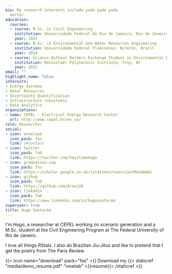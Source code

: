 ```yaml
---
bio: My research interests include yada yada yada
  matter.
education:
  courses:
  - course: M.Sc. in Civil Engineering
    institution: Universidade Federal do Rio de Janeiro, Rio de Janeiro, Brazil
    year: 2021
  - course: B.Sc. in Environmental and Water Resources Engineering
    institution: Universidade Federal Fluminense, Niterói, Brazil
    year: 2014
  - course: Science Without Borders Exchange Student in Environmental Engineering
    institution: Rensselaer Polytechnic Institute, Troy, NY
    year: 2012
email: ""
highlight_name: false
interests:
- Energy Systems
- Water Resources
- Uncertainty Quantification
- Infrastructure robustness 
- Data Analytics
organizations:
- name: CEPEL - Electrical Energy Research Center
  url: http://www.cepel.br/en_us/
role: Researcher
social:
- icon: envelope
  icon_pack: fas
  link: /#contact
- icon: twitter
  icon_pack: fab
  link: https://twitter.com/heyitsmehugo
- icon: graduation-cap
  icon_pack: fas
  link: https://scholar.google.co.uk/citations?user=sIwtMXoAAAAJ
- icon: github
  icon_pack: fab
  link: https://github.com/AraujoH
- icon: linkedin
  icon_pack: fab
  link: https://www.linkedin.com/in/hugosantarem
superuser: true
title: Hugo Santarém
---
```


I'm Hugo, a researcher at CEPEL working on scenario generation and a M.Sc. student at the Civil Engineering Program at The Federal University of Rio de Janeiro. 

I love all things RStats. I also do Brazilian Jiu-Jitus and like to pretend that I get the poetry from The Paris Review.  

{{< icon name="download" pack="fas" >}} Download my {{< staticref "media/demo_resume.pdf" "newtab" >}}resumé{{< /staticref >}}.

